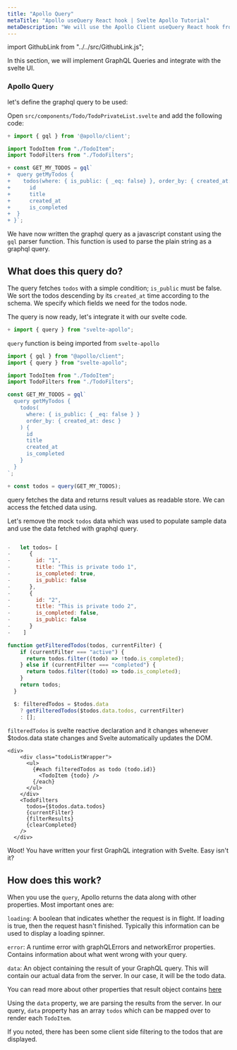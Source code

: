```yaml
---
title: "Apollo Query"
metaTitle: "Apollo useQuery React hook | Svelte Apollo Tutorial"
metaDescription: "We will use the Apollo Client useQuery React hook from @apollo/client to make GraphQL queries"
---
```


import GithubLink from "../../src/GithubLink.js";

In this section, we will implement GraphQL Queries and integrate with the svelte UI.

### Apollo Query

let's define the graphql query to be used:

Open `src/components/Todo/TodoPrivateList.svelte` and add the following code:

<GithubLink link="https://github.com/hasura/learn-graphql/blob/master/tutorials/frontend/svelte-apollo/app-final/src/components/Todo/TodoPrivateList.svelte" text="src/components/Todo/TodoPrivateList.svelte" />

```javascript
+ import { gql } from '@apollo/client';

import TodoItem from "./TodoItem";
import TodoFilters from "./TodoFilters";

+ const GET_MY_TODOS = gql`
+  query getMyTodos {
+    todos(where: { is_public: { _eq: false} }, order_by: { created_at: desc }) {
+      id
+      title
+      created_at
+      is_completed
+  }
+ }`;
```

We have now written the graphql query as a javascript constant using the `gql` parser function. This function is used to parse the plain string as a graphql query.

## What does this query do?

The query fetches `todos` with a simple condition; `is_public` must be false. We sort the todos descending by its `created_at` time according to the schema. We specify which fields we need for the todos node.

The query is now ready, let's integrate it with our svelte code.

```javascript
+ import { query } from "svelte-apollo";
```

`query` function is being imported from `svelte-apollo`

```javascript
import { gql } from "@apollo/client";
import { query } from "svelte-apollo";

import TodoItem from "./TodoItem";
import TodoFilters from "./TodoFilters";

const GET_MY_TODOS = gql`
  query getMyTodos {
    todos(
      where: { is_public: { _eq: false } }
      order_by: { created_at: desc }
    ) {
      id
      title
      created_at
      is_completed
    }
  }
`;

+ const todos = query(GET_MY_TODOS);
```

query fetches the data and returns result values as readable store. We can access the fetched data using.

Let's remove the mock `todos` data which was used to populate sample data and use the data fetched with graphql query.

```javascript

-   let todos= [
-      {
-        id: "1",
-        title: "This is private todo 1",
-        is_completed: true,
-        is_public: false
-      },
-      {
-        id: "2",
-        title: "This is private todo 2",
-        is_completed: false,
-        is_public: false
-      }
-    ]

function getFilteredTodos(todos, currentFilter) {
    if (currentFilter === "active") {
      return todos.filter((todo) => !todo.is_completed);
    } else if (currentFilter === "completed") {
      return todos.filter((todo) => todo.is_completed);
    }
    return todos;
  }

  $: filteredTodos = $todos.data
    ? getFilteredTodos($todos.data.todos, currentFilter)
    : [];
```

`filteredTodos` is svelte reactive declaration and it changes whenever $todos.data state changes and Svelte automatically updates the DOM.

```
<div>
    <div class="todoListWrapper">
      <ul>
        {#each filteredTodos as todo (todo.id)}
          <TodoItem {todo} />
        {/each}
      </ul>
    </div>
    <TodoFilters
      todos={$todos.data.todos}
      {currentFilter}
      {filterResults}
      {clearCompleted}
    />
  </div>
```

Woot! You have written your first GraphQL integration with Svelte. Easy isn't it?

## How does this work?

When you use the `query`, Apollo returns the data along with other properties. Most important ones are:

`loading`: A boolean that indicates whether the request is in flight. If loading is true, then the request hasn't finished. Typically this information can be used to display a loading spinner.

`error`: A runtime error with graphQLErrors and networkError properties. Contains information about what went wrong with your query.

`data`: An object containing the result of your GraphQL query. This will contain our actual data from the server. In our case, it will be the todo data.

You can read more about other properties that result object contains [here](https://www.apollographql.com/docs/react/essentials/queries/#result)

Using the `data` property, we are parsing the results from the server. In our query, `data` property has an array `todos` which can be mapped over to render each `TodoItem`.

If you noted, there has been some client side filtering to the todos that are displayed.
